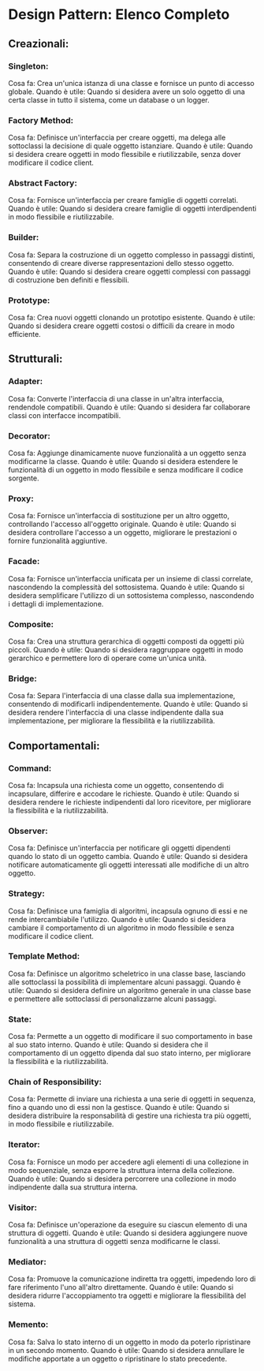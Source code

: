 # Design Pattern: Elenco Completo
## Creazionali:

### Singleton:
Cosa fa: Crea un'unica istanza di una classe e fornisce un punto di accesso globale.
Quando è utile: Quando si desidera avere un solo oggetto di una certa classe in tutto il sistema, come un database o un logger.

### Factory Method:
Cosa fa: Definisce un'interfaccia per creare oggetti, ma delega alle sottoclassi la decisione di quale oggetto istanziare.
Quando è utile: Quando si desidera creare oggetti in modo flessibile e riutilizzabile, senza dover modificare il codice client.

### Abstract Factory:
Cosa fa: Fornisce un'interfaccia per creare famiglie di oggetti correlati.
Quando è utile: Quando si desidera creare famiglie di oggetti interdipendenti in modo flessibile e riutilizzabile.

### Builder:
Cosa fa: Separa la costruzione di un oggetto complesso in passaggi distinti, consentendo di creare diverse rappresentazioni dello stesso oggetto.
Quando è utile: Quando si desidera creare oggetti complessi con passaggi di costruzione ben definiti e flessibili.

### Prototype:
Cosa fa: Crea nuovi oggetti clonando un prototipo esistente.
Quando è utile: Quando si desidera creare oggetti costosi o difficili da creare in modo efficiente.

## Strutturali:

### Adapter:
Cosa fa: Converte l'interfaccia di una classe in un'altra interfaccia, rendendole compatibili.
Quando è utile: Quando si desidera far collaborare classi con interfacce incompatibili.

### Decorator:
Cosa fa: Aggiunge dinamicamente nuove funzionalità a un oggetto senza modificarne la classe.
Quando è utile: Quando si desidera estendere le funzionalità di un oggetto in modo flessibile e senza modificare il codice sorgente.

### Proxy:
Cosa fa: Fornisce un'interfaccia di sostituzione per un altro oggetto, controllando l'accesso all'oggetto originale.
Quando è utile: Quando si desidera controllare l'accesso a un oggetto, migliorare le prestazioni o fornire funzionalità aggiuntive.

### Facade:
Cosa fa: Fornisce un'interfaccia unificata per un insieme di classi correlate, nascondendo la complessità del sottosistema.
Quando è utile: Quando si desidera semplificare l'utilizzo di un sottosistema complesso, nascondendo i dettagli di implementazione.

### Composite:
Cosa fa: Crea una struttura gerarchica di oggetti composti da oggetti più piccoli.
Quando è utile: Quando si desidera raggruppare oggetti in modo gerarchico e permettere loro di operare come un'unica unità.

### Bridge:
Cosa fa: Separa l'interfaccia di una classe dalla sua implementazione, consentendo di modificarli indipendentemente.
Quando è utile: Quando si desidera rendere l'interfaccia di una classe indipendente dalla sua implementazione, per migliorare la flessibilità e la riutilizzabilità.

## Comportamentali:

### Command:
Cosa fa: Incapsula una richiesta come un oggetto, consentendo di incapsulare, differire e accodare le richieste.
Quando è utile: Quando si desidera rendere le richieste indipendenti dal loro ricevitore, per migliorare la flessibilità e la riutilizzabilità.

### Observer:
Cosa fa: Definisce un'interfaccia per notificare gli oggetti dipendenti quando lo stato di un oggetto cambia.
Quando è utile: Quando si desidera notificare automaticamente gli oggetti interessati alle modifiche di un altro oggetto.

### Strategy:
Cosa fa: Definisce una famiglia di algoritmi, incapsula ognuno di essi e ne rende intercambiabile l'utilizzo.
Quando è utile: Quando si desidera cambiare il comportamento di un algoritmo in modo flessibile e senza modificare il codice client.

### Template Method:
Cosa fa: Definisce un algoritmo scheletrico in una classe base, lasciando alle sottoclassi la possibilità di implementare alcuni passaggi.
Quando è utile: Quando si desidera definire un algoritmo generale in una classe base e permettere alle sottoclassi di personalizzarne alcuni passaggi.

### State:
Cosa fa: Permette a un oggetto di modificare il suo comportamento in base al suo stato interno.
Quando è utile: Quando si desidera che il comportamento di un oggetto dipenda dal suo stato interno, per migliorare la flessibilità e la riutilizzabilità.

### Chain of Responsibility:
Cosa fa: Permette di inviare una richiesta a una serie di oggetti in sequenza, fino a quando uno di essi non la gestisce.
Quando è utile: Quando si desidera distribuire la responsabilità di gestire una richiesta tra più oggetti, in modo flessibile e riutilizzabile.

### Iterator:
Cosa fa: Fornisce un modo per accedere agli elementi di una collezione in modo sequenziale, senza esporre la struttura interna della collezione.
Quando è utile: Quando si desidera percorrere una collezione in modo indipendente dalla sua struttura interna.

### Visitor:
Cosa fa: Definisce un'operazione da eseguire su ciascun elemento di una struttura di oggetti.
Quando è utile: Quando si desidera aggiungere nuove funzionalità a una struttura di oggetti senza modificarne le classi.

### Mediator:
Cosa fa: Promuove la comunicazione indiretta tra oggetti, impedendo loro di fare riferimento l'uno all'altro direttamente.
Quando è utile: Quando si desidera ridurre l'accoppiamento tra oggetti e migliorare la flessibilità del sistema.

### Memento:
Cosa fa: Salva lo stato interno di un oggetto in modo da poterlo ripristinare in un secondo momento.
Quando è utile: Quando si desidera annullare le modifiche apportate a un oggetto o ripristinare lo stato precedente.